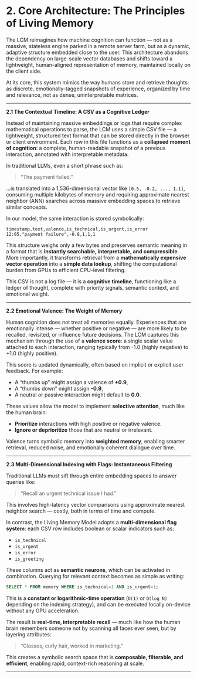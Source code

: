 # 2. Core Architecture: The Principles of Living Memory

####

The LCM reimagines how machine cognition can function — not as a massive, stateless engine parked in a remote server farm, but as a dynamic, adaptive structure embedded close to the user. This architecture abandons the dependency on large-scale vector databases and shifts toward a lightweight, human-aligned representation of memory, maintained locally on the client side.

At its core, this system mimics the way humans store and retrieve thoughts: as discrete, emotionally-tagged snapshots of experience, organized by time and relevance, not as dense, uninterpretable matrices.

***

**2.1 The Contextual Timeline: A CSV as a Cognitive Ledger**

Instead of maintaining massive embeddings or logs that require complex mathematical operations to parse, the LCM uses a simple CSV file — a lightweight, structured text format that can be stored directly in the browser or client environment. Each row in this file functions as a **collapsed moment of cognition**: a complete, human-readable snapshot of a previous interaction, annotated with interpretable metadata.

In traditional LLMs, even a short phrase such as:

> “The payment failed.”

...is translated into a 1,536-dimensional vector like `[0.5, -0.2, ..., 1.1]`, consuming multiple kilobytes of memory and requiring approximate nearest neighbor (ANN) searches across massive embedding spaces to retrieve similar concepts.

In our model, the same interaction is stored symbolically:

```csv
timestamp,text,valence,is_technical,is_urgent,is_error
12:05,"payment failure",-0.8,1,1,1
```

This structure weighs only a few bytes and preserves semantic meaning in a format that is **instantly searchable, interpretable, and compressible**. More importantly, it transforms retrieval from a **mathematically expensive vector operation** into a **simple data lookup**, shifting the computational burden from GPUs to efficient CPU-level filtering.

This CSV is not a log file — it is a **cognitive timeline**, functioning like a ledger of thought, complete with priority signals, semantic context, and emotional weight.

***

**2.2 Emotional Valence: The Weight of Memory**

Human cognition does not treat all memories equally. Experiences that are emotionally intense — whether positive or negative — are more likely to be recalled, revisited, or influence future decisions. The LCM captures this mechanism through the use of a **valence score**: a single scalar value attached to each interaction, ranging typically from -1.0 (highly negative) to +1.0 (highly positive).

This score is updated dynamically, often based on implicit or explicit user feedback. For example:

* A “thumbs up” might assign a valence of **+0.9**,
* A “thumbs down” might assign **-0.9**,
* A neutral or passive interaction might default to **0.0**.

These values allow the model to implement **selective attention**, much like the human brain:

* **Prioritize** interactions with high positive or negative valence.
* **Ignore or deprioritize** those that are neutral or irrelevant.

Valence turns symbolic memory into **weighted memory**, enabling smarter retrieval, reduced noise, and emotionally coherent dialogue over time.

***

**2.3 Multi-Dimensional Indexing with Flags: Instantaneous Filtering**

Traditional LLMs must sift through entire embedding spaces to answer queries like:

> “Recall an urgent technical issue I had.”

This involves high-latency vector comparisons using approximate nearest neighbor search — costly, both in terms of time and compute.

In contrast, the Living Memory Model adopts a **multi-dimensional flag system**: each CSV row includes boolean or scalar indicators such as:

* `is_technical`
* `is_urgent`
* `is_error`
* `is_greeting`

These columns act as **semantic neurons**, which can be activated in combination. Querying for relevant context becomes as simple as writing:

```sql
SELECT * FROM memory WHERE is_technical=1 AND is_urgent=1;
```

This is a **constant or logarithmic-time operation** (`O(1)` or `O(log N)` depending on the indexing strategy), and can be executed locally on-device without any GPU acceleration.

The result is **real-time, interpretable recall** — much like how the human brain remembers someone not by scanning all faces ever seen, but by layering attributes:

> “Glasses, curly hair, worked in marketing.”

This creates a symbolic search space that is **composable, filterable, and efficient**, enabling rapid, context-rich reasoning at scale.

***
